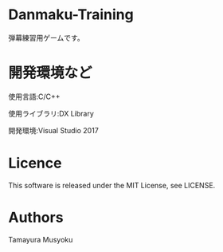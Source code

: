 # Danmaku-Training
弾幕練習用ゲームです。

# 開発環境など
使用言語:C/C++

使用ライブラリ:DX Library

開発環境:Visual Studio 2017

# Licence
This software is released under the MIT License, see LICENSE.

# Authors
Tamayura Musyoku
